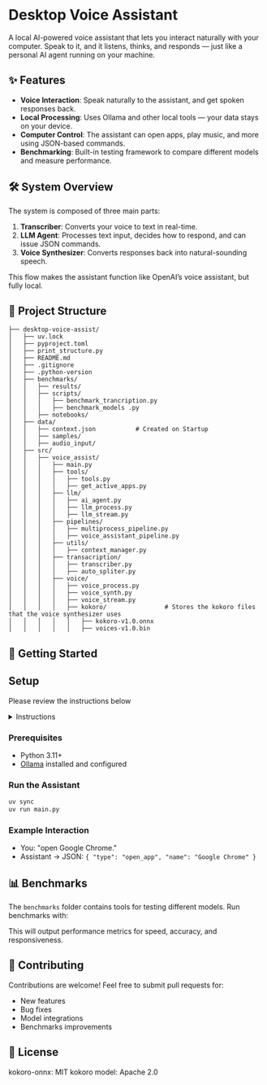 # Desktop Voice Assistant

A local AI-powered voice assistant that lets you interact naturally with your computer. Speak to it, and it listens, thinks, and responds — just like a personal AI agent running on your machine.

## ✨ Features

* **Voice Interaction**: Speak naturally to the assistant, and get spoken responses back.
* **Local Processing**: Uses Ollama and other local tools — your data stays on your device.
* **Computer Control**: The assistant can open apps, play music, and more using JSON-based commands.
* **Benchmarking**: Built-in testing framework to compare different models and measure performance.

## 🛠 System Overview

The system is composed of three main parts:

1. **Transcriber**: Converts your voice to text in real-time.
2. **LLM Agent**: Processes text input, decides how to respond, and can issue JSON commands.
3. **Voice Synthesizer**: Converts responses back into natural-sounding speech.

This flow makes the assistant function like OpenAI’s voice assistant, but fully local.

## 📂 Project Structure

```
├── desktop-voice-assist/
│   ├── uv.lock
│   ├── pyproject.toml
│   ├── print_structure.py
│   ├── README.md
│   ├── .gitignore
│   ├── .python-version
│   ├── benchmarks/
│   │   ├── results/
│   │   ├── scripts/
│   │   │   ├── benchmark_trancription.py
│   │   │   ├── benchmark_models .py
│   │   ├── notebooks/
│   ├── data/
│   │   ├── context.json           # Created on Startup
│   │   ├── samples/
│   │   ├── audio_input/
│   ├── src/
│   │   ├── voice_assist/
│   │   │   ├── main.py
│   │   │   ├── tools/
│   │   │   │   ├── tools.py
│   │   │   │   ├── get_active_apps.py
│   │   │   ├── llm/
│   │   │   │   ├── ai_agent.py
│   │   │   │   ├── llm_process.py
│   │   │   │   ├── llm_stream.py
│   │   │   ├── pipelines/
│   │   │   │   ├── multiprocess_pipeline.py
│   │   │   │   ├── voice_assistant_pipeline.py
│   │   │   ├── utils/
│   │   │   │   ├── context_manager.py
│   │   │   ├── transacription/
│   │   │   │   ├── transcriber.py
│   │   │   │   ├── auto_spliter.py
│   │   │   ├── voice/
│   │   │   │   ├── voice_process.py
│   │   │   │   ├── voice_synth.py
│   │   │   │   ├── voice_stream.py
│   │   │   │   ├── kokoro/                # Stores the kokoro files that the voice synthesizer uses
│   │   │   │   │   ├── kokoro-v1.0.onnx
│   │   │   │   │   ├── voices-v1.0.bin
```

## 🚀 Getting Started

## Setup

Please review the instructions below

<details>

<summary>Instructions</summary>

1. Install [uv](https://docs.astral.sh/uv/getting-started/installation) for isolated Python (Recommend).

```console
pip install uv
```

2. Download the repo
   
3. From the repo
   
    ```console
    uv sync
    ```
   
4. Download the files [`kokoro-v1.0.onnx`](https://github.com/thewh1teagle/kokoro-onnx/releases/download/model-files-v1.0/kokoro-v1.0.onnx), and [`voices-v1.0.bin`](https://github.com/thewh1teagle/kokoro-onnx/releases/download/model-files-v1.0/voices-v1.0.bin) and place them into the src/voice_assist/voice/kokoro

5. Run

```console
uv run main.py
```

</details>

</details>

### Prerequisites

* Python 3.11+
* [Ollama](https://ollama.ai) installed and configured

### Run the Assistant

```bash
uv sync 
uv run main.py
```

### Example Interaction

* You: "open Google Chrome."
* Assistant → JSON: `{ "type": "open_app", "name": "Google Chrome" }`

## 📊 Benchmarks

The `benchmarks` folder contains tools for testing different models. Run benchmarks with:

This will output performance metrics for speed, accuracy, and responsiveness.

## 🤝 Contributing

Contributions are welcome! Feel free to submit pull requests for:

* New features
* Bug fixes
* Model integrations
* Benchmarks improvements

## 📄 License

kokoro-onnx: MIT
kokoro model: Apache 2.0
